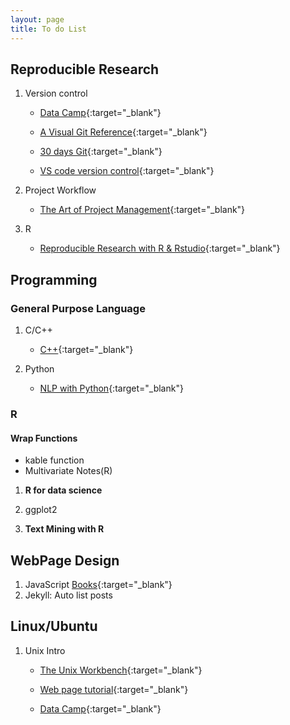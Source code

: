 ```yaml
---
layout: page
title: To do List
---
```


## Reproducible Research

1. Version control
    - [Data Camp](https://www.datacamp.com/courses/introduction-to-git-for-data-science){:target="_blank"}
    
    - [A Visual Git Reference](http://marklodato.github.io/visual-git-guide/index-en.html){:target="_blank"}
    
    - [30 days Git](https://github.com/doggy8088/Learn-Git-in-30-days/blob/master/zh-tw/README.md){:target="_blank"}
    
    - [VS code version control](https://code.visualstudio.com/docs/editor/versioncontrol#_git-support){:target="_blank"}

2. Project Workflow
    - [The Art of Project Management](https://drive.google.com/file/d/1J8nqID81m6TYOzEEDrE6M7jSaiLr98y-/view?usp=sharing){:target="_blank"}

3. R
    - [Reproducible Research with R & Rstudio](https://drive.google.com/drive/u/0/folders/1Pzt38cx7295LNmU-zBqDQdhYPOWvJ_iA){:target="_blank"}

## Programming

### General Purpose Language

1. C/C++
    - [C++](https://en.m.wikibooks.org/wiki/C%2B%2B_Programming){:target="_blank"}

2. Python
    - [NLP with Python](https://drive.google.com/drive/u/0/folders/1f2nx0Q8M5QiH5pBfwqc-X2s8KfC575XP){:target="_blank"}

### R

#### Wrap Functions
- kable function
- Multivariate Notes(R)

1. **R for data science**

2. ggplot2

3. **Text Mining with R**

## WebPage Design

1. JavaScript [Books](https://drive.google.com/drive/u/0/folders/1rB0EA-on4JvX1CVW9GrPst9e5rppHeja){:target="_blank"}
2. Jekyll: Auto list posts


## Linux/Ubuntu

1. Unix Intro
    - [The Unix Workbench](https://bookdown.org/sean/the-unix-workbench/){:target="_blank"}
    
    - [Web page tutorial](http://www.ee.surrey.ac.uk/Teaching/Unix/){:target="_blank"}
    
    - [Data Camp](https://www.datacamp.com/courses/introduction-to-shell-for-data-science){:target="_blank"}
